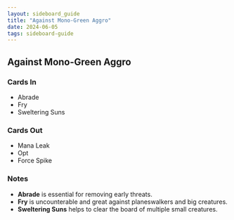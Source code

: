 ```yaml
---
layout: sideboard_guide
title: "Against Mono-Green Aggro"
date: 2024-06-05
tags: sideboard-guide
---
```


## Against Mono-Green Aggro

### Cards In
- Abrade
- Fry
- Sweltering Suns

### Cards Out
- Mana Leak
- Opt
- Force Spike

### Notes
- **Abrade** is essential for removing early threats.
- **Fry** is uncounterable and great against planeswalkers and big creatures.
- **Sweltering Suns** helps to clear the board of multiple small creatures.
